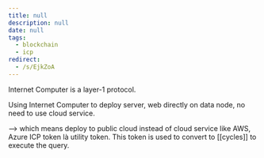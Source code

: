 ```yaml
---
title: null
description: null
date: null
tags:
  - blockchain
  - icp
redirect:
  - /s/EjkZoA
---
```


Internet Computer is a layer-1 protocol.

Using Internet Computer to deploy server, web directly on data node, no need to use cloud service.

--> which means deploy to public cloud instead of cloud service like AWS, Azure ICP token là utility token. This token is used to convert to [[cycles]] to execute the query.

